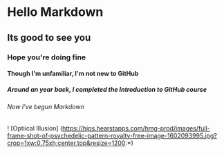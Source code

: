 # Hello Markdown
## Its good to see you
### Hope you're doing fine
#### Though I'm unfamiliar, I'm not new to GitHub
##### Around an year back, I completed the Introduction to GitHub course
###### Now I've begun Markdown

! [Optiical Illusion] (https://hips.hearstapps.com/hmg-prod/images/full-frame-shot-of-psychedelic-pattern-royalty-free-image-1602093995.jpg?crop=1xw:0.75xh;center,top&resize=1200:*)
